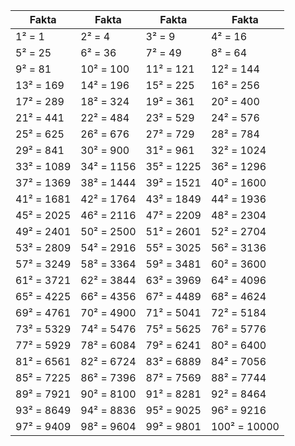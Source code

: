 | Fakta | Fakta | Fakta | Fakta |
| -- | -- | -- | -- |
| 1² = 1	 | 2² = 4	  |	3² = 9     | 4² = 16     |
| 5² = 25	 | 6² = 36	  |	7² = 49    | 8² = 64     |
| 9² = 81	 | 10² = 100  |	11² = 121  | 12² = 144   |
| 13² = 169  | 14² = 196  |	15² = 225  | 16² = 256   |
| 17² = 289  | 18² = 324  |	19² = 361  | 20² = 400   |
| 21² = 441  | 22² = 484  |	23² = 529  | 24² = 576   |
| 25² = 625  | 26² = 676  |	27² = 729  | 28² = 784   |
| 29² = 841  | 30² = 900  |	31² = 961  | 32² = 1024  |
| 33² = 1089 | 34² = 1156 |	35² = 1225 | 36² = 1296  |
| 37² = 1369 | 38² = 1444 |	39² = 1521 | 40² = 1600  |
| 41² = 1681 | 42² = 1764 |	43² = 1849 | 44² = 1936  |
| 45² = 2025 | 46² = 2116 |	47² = 2209 | 48² = 2304  |
| 49² = 2401 | 50² = 2500 |	51² = 2601 | 52² = 2704  |
| 53² = 2809 | 54² = 2916 |	55² = 3025 | 56² = 3136  |
| 57² = 3249 | 58² = 3364 |	59² = 3481 | 60² = 3600  |
| 61² = 3721 | 62² = 3844 |	63² = 3969 | 64² = 4096  |
| 65² = 4225 | 66² = 4356 |	67² = 4489 | 68² = 4624  |
| 69² = 4761 | 70² = 4900 |	71² = 5041 | 72² = 5184  |
| 73² = 5329 | 74² = 5476 |	75² = 5625 | 76² = 5776  |
| 77² = 5929 | 78² = 6084 |	79² = 6241 | 80² = 6400  |
| 81² = 6561 | 82² = 6724 |	83² = 6889 | 84² = 7056  |
| 85² = 7225 | 86² = 7396 |	87² = 7569 | 88² = 7744  |
| 89² = 7921 | 90² = 8100 |	91² = 8281 | 92² = 8464  |
| 93² = 8649 | 94² = 8836 |	95² = 9025 | 96² = 9216  |
| 97² = 9409 | 98² = 9604 |	99² = 9801 | 100² = 10000|